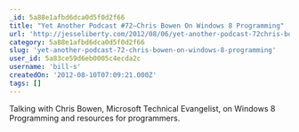 ```yaml
---
_id: 5a88e1afbd6dca0d5f0d2f66
title: "Yet Another Podcast #72–Chris Bowen On Windows 8 Programming"
url: 'http://jesseliberty.com/2012/08/06/yet-another-podcast-72chris-bowen-on-windows-8-programming/'
category: 5a88e1afbd6dca0d5f0d2f66
slug: 'yet-another-podcast-72-chris-bowen-on-windows-8-programming'
user_id: 5a83ce59d6eb0005c4ecda2c
username: 'bill-s'
createdOn: '2012-08-10T07:09:21.000Z'
tags: []
---
```


Talking with Chris Bowen, Microsoft Technical Evangelist, on Windows 8 Programming and resources for programmers.
